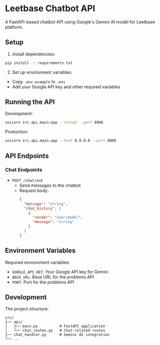 # Leetbase Chatbot API

A FastAPI-based chatbot API using Google's Gemini AI model for Leetbase platform.

## Setup

1. Install dependencies:

```bash
pip install -r requirements.txt
```

2. Set up environment variables:

- Copy `.env.example` to `.env`
- Add your Google API key and other required variables

## Running the API

Development:

```bash
uvicorn src.api.main:app --reload --port 8000
```

Production:

```bash
uvicorn src.api.main:app --host 0.0.0.0 --port 8000
```

## API Endpoints

### Chat Endpoints

- `POST /chat/ask`
  - Send messages to the chatbot
  - Request body:
    ```json
    {
      "message": "string",
      "chat_history": [
        {
          "sender": "user|model",
          "message": "string"
        }
      ]
    }
    ```

## Environment Variables

Required environment variables:

- `GOOGLE_API_KEY`: Your Google API key for Gemini
- `BASE_URL`: Base URL for the problems API
- `PORT`: Port for the problems API

## Development

The project structure:

```
src/
├── api/
│   ├── main.py          # FastAPI application
│   └── chat_routes.py   # Chat-related routes
├── chat_handler.py      # Gemini AI integration
└── ...
```
